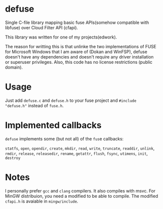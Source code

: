 # defuse
Single C-file library mapping basic fuse APIs(somehow compatible with libfuse) over Cloud Filter API (cfapi).

This library was written for one of my projects(edwork).

The reason for writting this is that unlinke the two implementations of FUSE for Microsoft Windows that I am aware of (Dokan and WinFSP), defuse doesn't have any dependencies and doesn't require any driver installation or superuser privileges. Also, this code has no license restrictions (public domain).


# Usage
Just add `defuse.c` and `defuse.h` to your fuse project and `#include "defuse.h"` instead of `fuse.h`.

# Implemented callbacks
`defuse` implements some (but not all) of the `fus`e callbacks:

`statfs`, `open`, `opendir`, `create`, `mkdir`, `read`, `write`, `truncate`, `readdir`, `unlink`, `rmdir`, `release`, `releasedir`, `rename`, `getattr`, `flush`, `fsync`, `utimens`, `init`, `destroy`

# Notes
I personally prefer `gcc` and `clang` compilers. It also compiles with msvc. For MinGW distribuion, you need a modified to be able to compile. The modified `cfapi.h` is avaiable in `mingw/include`.
